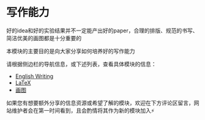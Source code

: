 # 写作能力

好的idea和好的实验结果并不一定能产出好的paper，合理的排版、规范的书写、简洁优美的画图都是十分重要的

本模块的主要目的是向大家分享如何培养好的写作能力

请根据侧边栏的导航信息，或下述列表，查看具体模块的信息：

- [English Writing](/writing/english_writing)
- [LaTeX](/writing/LaTeX/)
- [画图](/writing/drawing/README.md)

如果您有想要额外分享的信息资源或希望了解的模块，欢迎在下方评论区留言，网站维护者会在第一时间看到，且会酌情将其作为新的模块加入⚡️